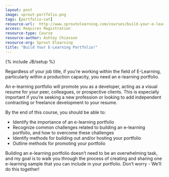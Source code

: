 ```yaml
---
layout: post
image: sprout-portfolio.png
tags: [portfolio-cat]
resource-url:  http://www.sproutelearning.com/courses/build-your-e-learning-portfolio
access: Requires Registration
resource-type: Course
resource-author: Ashley Chiasson
resource-org: Sprout Elearning
title: "Build Your E-Learning Portfolio!"
---
```

{% include JB/setup %}

Regardless of your job title, if you're working within the field of E-Learning, particularly within a production capacity, you need an e-learning portfolio.

An e-learning portfolio will promote you as a developer, acting as a visual resume for your peer, colleagues, or prospective clients. This is especially important if you’re seeking a new profession or looking to add independent contracting or freelance development to your resume.

By the end of this course, you should be able to:

- Identify the importance of an e-learning portfolio
- Recognize common challenges related to building an e-learning portfolio, and how to overcome these challenges
- Identify methods for building out and/or hosting your portfolio
- Outline methods for promoting your portfolio

Building an e-learning portfolio doesn’t need to be an overwhelming task, and my goal is to walk you through the process of creating and sharing one e-learning sample that you can include in your portfolio. Don’t worry - We’ll do this together!
